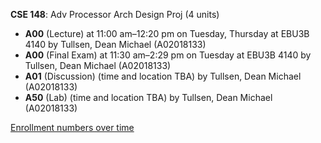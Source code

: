 **CSE 148**: Adv Processor Arch Design Proj (4 units)

- **A00** (Lecture) at 11:00 am–12:20 pm on Tuesday, Thursday at EBU3B 4140 by Tullsen, Dean Michael (A02018133)
- **A00** (Final Exam) at 11:30 am–2:29 pm on Tuesday at EBU3B 4140 by Tullsen, Dean Michael (A02018133)
- **A01** (Discussion) (time and location TBA) by Tullsen, Dean Michael (A02018133)
- **A50** (Lab) (time and location TBA) by Tullsen, Dean Michael (A02018133)

[Enrollment numbers over time](./CSE148.tsv)
